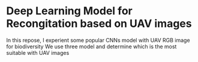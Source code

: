 # Deep Learning Model for Recongitation based on UAV images
In this repose, I experient some popular CNNs model with UAV RGB image for biodiversity
We use three model and determine which is the most suitable with UAV images
